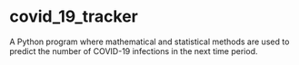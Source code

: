 # covid_19_tracker
A Python program where mathematical and statistical methods are used to predict the number of COVID-19 infections in the next time period.
